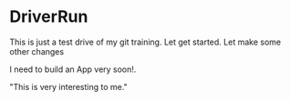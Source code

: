 # DriverRun
This is just a test drive of my git training. 
Let get started. Let make some other changes

I need to build an App very soon!.

"This is very interesting to me."